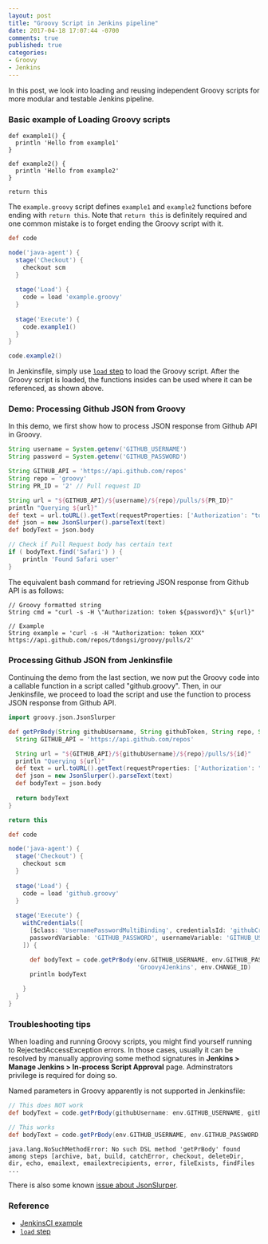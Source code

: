 ```yaml
---
layout: post
title: "Groovy Script in Jenkins pipeline"
date: 2017-04-18 17:07:44 -0700
comments: true
published: true
categories: 
- Groovy
- Jenkins
---
```


In this post, we look into loading and reusing independent Groovy scripts for more modular and testable Jenkins pipeline.

### Basic example of Loading Groovy scripts

``` plain script example.groovy
def example1() {
  println 'Hello from example1'
}

def example2() {
  println 'Hello from example2'
}

return this
```

The `example.groovy` script defines `example1` and `example2` functions before ending with `return this`. 
Note that `return this` is definitely required and one common mistake is to forget ending the Groovy script with it.

``` groovy Jenkinsfile
def code

node('java-agent') {
  stage('Checkout') {
    checkout scm
  }
  
  stage('Load') {
    code = load 'example.groovy'
  }
  
  stage('Execute') {
    code.example1()
  }
}

code.example2()
```

In Jenkinsfile, simply use [`load` step](https://jenkins.io/doc/pipeline/steps/workflow-cps/#load-evaluate-a-groovy-source-file-into-the-pipeline-script) to load the Groovy script.
After the Groovy script is loaded, the functions insides can be used where it can be referenced, as shown above.

### Demo: Processing Github JSON from Groovy

In this demo, we first show how to process JSON response from Github API in Groovy.

``` groovy Processing JSON from Github
String username = System.getenv('GITHUB_USERNAME')
String password = System.getenv('GITHUB_PASSWORD')

String GITHUB_API = 'https://api.github.com/repos'
String repo = 'groovy'
String PR_ID = '2' // Pull request ID

String url = "${GITHUB_API}/${username}/${repo}/pulls/${PR_ID}"
println "Querying ${url}"
def text = url.toURL().getText(requestProperties: ['Authorization': "token ${password}"])
def json = new JsonSlurper().parseText(text)
def bodyText = json.body

// Check if Pull Request body has certain text
if ( bodyText.find('Safari') ) {
    println 'Found Safari user'
}
```

The equivalent bash command for retrieving JSON response from Github API is as follows:

``` plain Equivalent bash command
// Groovy formatted string
String cmd = "curl -s -H \"Authorization: token ${password}\" ${url}"

// Example
String example = 'curl -s -H "Authorization: token XXX" https://api.github.com/repos/tdongsi/groovy/pulls/2'
```

### Processing Github JSON from Jenkinsfile

Continuing the demo from the last section, we now put the Groovy code into a callable function in a script called "github.groovy". 
Then, in our Jenkinsfile, we proceed to load the script and use the function to process JSON response from Github API.

``` groovy github.groovy
import groovy.json.JsonSlurper

def getPrBody(String githubUsername, String githubToken, String repo, String id) {
  String GITHUB_API = 'https://api.github.com/repos'

  String url = "${GITHUB_API}/${githubUsername}/${repo}/pulls/${id}"
  println "Querying ${url}"
  def text = url.toURL().getText(requestProperties: ['Authorization': "token ${githubToken}"])
  def json = new JsonSlurper().parseText(text)
  def bodyText = json.body
  
  return bodyText
}

return this
```

``` groovy Jenkinsfile
def code

node('java-agent') {
  stage('Checkout') {
    checkout scm
  }
  
  stage('Load') {
    code = load 'github.groovy'
  }
  
  stage('Execute') {
    withCredentials([
      [$class: 'UsernamePasswordMultiBinding', credentialsId: 'githubCredentials', 
      passwordVariable: 'GITHUB_PASSWORD', usernameVariable: 'GITHUB_USERNAME']
    ]) {

      def bodyText = code.getPrBody(env.GITHUB_USERNAME, env.GITHUB_PASSWORD, 
                                    'Groovy4Jenkins', env.CHANGE_ID)
      println bodyText

    }
  }
}
```

### Troubleshooting tips

When loading and running Groovy scripts, you might find yourself running to RejectedAccessException errors.
In those cases, usually it can be resolved by manually approving some method signatures in **Jenkins > Manage Jenkins > In-process Script Approval** page. 
Adminstrators privilege is required for doing so.

Named parameters in Groovy apparently is not supported in Jenkinsfile:

``` groovy Named parameters
// This does NOT work
def bodyText = code.getPrBody(githubUsername: env.GITHUB_USERNAME, githubToken: env.GITHUB_PASSWORD, repo: 'Groovy4Jenkins', id: env.CHANGE_ID)

// This works
def bodyText = code.getPrBody(env.GITHUB_USERNAME, env.GITHUB_PASSWORD, 'Groovy4Jenkins', env.CHANGE_ID)
```

``` plain Error message
java.lang.NoSuchMethodError: No such DSL method 'getPrBody' found among steps [archive, bat, build, catchError, checkout, deleteDir, dir, echo, emailext, emailextrecipients, error, fileExists, findFiles
...
```

There is also some known [issue about JsonSlurper](https://issues.jenkins-ci.org/browse/JENKINS-35140).

### Reference

* [JenkinsCI example](https://github.com/jenkinsci/pipeline-examples/tree/master/pipeline-examples/load-from-file)
* [`load` step](https://jenkins.io/doc/pipeline/steps/workflow-cps/#load-evaluate-a-groovy-source-file-into-the-pipeline-script)